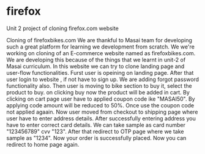 # firefox
Unit 2 project of cloning firefox.com website
   
   Cloning of firefoxbikes.com
    We are thankful to Masai team for developing such a great platform for learning we development from scratch.
  We we're working on cloning of an E-commerce website named as firefoxbikes.com. 
  We are developing this because of the things that we learnt in unit-2 of Masai curriculum.
In this website we can try to clone landing page and user-flow functionalities.
Furst user is opeining on landing page. After that user login to website , if not have to sign up. We are adding forgot password functionality also.
Then user is moving to bike section to buy it, select the product to buy. on clicking buy now the product will be added in cart.
By clicking on cart page user have to applied coupon code ike "MASAI50".
By applying code amount will be reduced to 50%. Once use the coupon code not applied agaain.
Now user moved from checkout to shipping page where user have to enter address details. 
After successfully entering address you have to enter correct card details. We can take sample as card number "123456789" cvv "123". 
After that redirect to OTP page where we take sample as "1234". Now your order is successfully placed. Now you can redirect to home page again.
